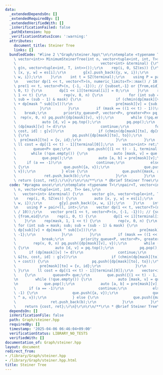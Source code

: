 ```yaml
---
data:
  _extendedDependsOn: []
  _extendedRequiredBy: []
  _extendedVerifiedWith: []
  _isVerificationFailed: false
  _pathExtension: hpp
  _verificationStatusIcon: ':warning:'
  attributes:
    document_title: Steiner Tree
    links: []
  bundledCode: "#line 2 \"Graph/steiner.hpp\"\n\r\ntemplate <typename T>\r\npair<T,\
    \ vector<int>> MinimumSteinerTree(int n, vector<tuple<int, int, T>> &es,\r\n \
    \                                       vector<int> &terminal) {\r\n    vector\
    \ g(n, vector<tuple<int, T, int>>());\r\n    rep(i, 0, SZ(es)) {\r\n        auto\
    \ [x, y, w] = es[i];\r\n        g[x].push_back({y, w, i});\r\n        g[y].push_back({x,\
    \ w, i});\r\n    }\r\n    int t = SZ(terminal);\r\n    using P = pair<ll, int>;\r\
    \n    vector dp(1 << t, vector<T>(n, numeric_limits<T>::max() / 10));\r\n    vector\
    \ pre(1 << t, vector<P>(n, {-1, -1})); // {subset,-1} or {from,eid}\r\n    rep(i,\
    \ 0, t) {\r\n        dp[1 << i][terminal[i]] = 0;\r\n    }\r\n    rep(mask, 1,\
    \ 1 << t) {\r\n        rep(v, 0, n) {\r\n            for (int sub = mask; sub;\
    \ sub = (sub - 1) & mask) {\r\n                if (chmin(dp[mask][v], dp[sub][v]\
    \ + dp[mask ^ sub][v]))\r\n                    pre[mask][v] = {sub, -1};\r\n \
    \           }\r\n        }\r\n        if (mask == ((1 << t) - 1))\r\n        \
    \    break;\r\n        priority_queue<P, vector<P>, greater<P>> pq;\r\n      \
    \  rep(v, 0, n) pq.push({dp[mask][v], v});\r\n        while (!pq.empty()) {\r\n\
    \            auto [d, v] = pq.top();\r\n            pq.pop();\r\n            if\
    \ (dp[mask][v] != d)\r\n                continue;\r\n            for (auto &[to,\
    \ cost, id] : g[v])\r\n                if (chmin(dp[mask][to], dp[mask][v] + cost))\
    \ {\r\n                    pq.push({dp[mask][to], to});\r\n                  \
    \  pre[mask][to] = {v, id};\r\n                }\r\n        }\r\n    }\r\n   \
    \ ll cost = dp[(1 << t) - 1][terminal[0]];\r\n    vector<int> ret;\r\n    {\r\n\
    \        queue<P> que;\r\n        que.push({(1 << t) - 1, terminal[0]});\r\n \
    \       while (!que.empty()) {\r\n            auto [mask, v] = que.front();\r\n\
    \            que.pop();\r\n            auto [a, b] = pre[mask][v];\r\n       \
    \     if (a == -1)\r\n                continue;\r\n            else if (b == -1)\
    \ {\r\n                que.push({a, v});\r\n                que.push({mask ^ a,\
    \ v});\r\n            } else {\r\n                que.push({mask, a});\r\n   \
    \             ret.push_back(b);\r\n            }\r\n        }\r\n    }\r\n   \
    \ return {cost, ret};\r\n}\r\n\r\n/**\r\n * @brief Steiner Tree\r\n */\n"
  code: "#pragma once\r\n\r\ntemplate <typename T>\r\npair<T, vector<int>> MinimumSteinerTree(int\
    \ n, vector<tuple<int, int, T>> &es,\r\n                                     \
    \   vector<int> &terminal) {\r\n    vector g(n, vector<tuple<int, T, int>>());\r\
    \n    rep(i, 0, SZ(es)) {\r\n        auto [x, y, w] = es[i];\r\n        g[x].push_back({y,\
    \ w, i});\r\n        g[y].push_back({x, w, i});\r\n    }\r\n    int t = SZ(terminal);\r\
    \n    using P = pair<ll, int>;\r\n    vector dp(1 << t, vector<T>(n, numeric_limits<T>::max()\
    \ / 10));\r\n    vector pre(1 << t, vector<P>(n, {-1, -1})); // {subset,-1} or\
    \ {from,eid}\r\n    rep(i, 0, t) {\r\n        dp[1 << i][terminal[i]] = 0;\r\n\
    \    }\r\n    rep(mask, 1, 1 << t) {\r\n        rep(v, 0, n) {\r\n           \
    \ for (int sub = mask; sub; sub = (sub - 1) & mask) {\r\n                if (chmin(dp[mask][v],\
    \ dp[sub][v] + dp[mask ^ sub][v]))\r\n                    pre[mask][v] = {sub,\
    \ -1};\r\n            }\r\n        }\r\n        if (mask == ((1 << t) - 1))\r\n\
    \            break;\r\n        priority_queue<P, vector<P>, greater<P>> pq;\r\n\
    \        rep(v, 0, n) pq.push({dp[mask][v], v});\r\n        while (!pq.empty())\
    \ {\r\n            auto [d, v] = pq.top();\r\n            pq.pop();\r\n      \
    \      if (dp[mask][v] != d)\r\n                continue;\r\n            for (auto\
    \ &[to, cost, id] : g[v])\r\n                if (chmin(dp[mask][to], dp[mask][v]\
    \ + cost)) {\r\n                    pq.push({dp[mask][to], to});\r\n         \
    \           pre[mask][to] = {v, id};\r\n                }\r\n        }\r\n   \
    \ }\r\n    ll cost = dp[(1 << t) - 1][terminal[0]];\r\n    vector<int> ret;\r\n\
    \    {\r\n        queue<P> que;\r\n        que.push({(1 << t) - 1, terminal[0]});\r\
    \n        while (!que.empty()) {\r\n            auto [mask, v] = que.front();\r\
    \n            que.pop();\r\n            auto [a, b] = pre[mask][v];\r\n      \
    \      if (a == -1)\r\n                continue;\r\n            else if (b ==\
    \ -1) {\r\n                que.push({a, v});\r\n                que.push({mask\
    \ ^ a, v});\r\n            } else {\r\n                que.push({mask, a});\r\n\
    \                ret.push_back(b);\r\n            }\r\n        }\r\n    }\r\n\
    \    return {cost, ret};\r\n}\r\n\r\n/**\r\n * @brief Steiner Tree\r\n */"
  dependsOn: []
  isVerificationFile: false
  path: Graph/steiner.hpp
  requiredBy: []
  timestamp: '2025-04-06 06:46:04+09:00'
  verificationStatus: LIBRARY_NO_TESTS
  verifiedWith: []
documentation_of: Graph/steiner.hpp
layout: document
redirect_from:
- /library/Graph/steiner.hpp
- /library/Graph/steiner.hpp.html
title: Steiner Tree
---
```

